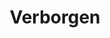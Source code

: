 ---
layout    : page-full
title     : Verborgen
permalink : verborgen/
published : true
hidden    : true
---
